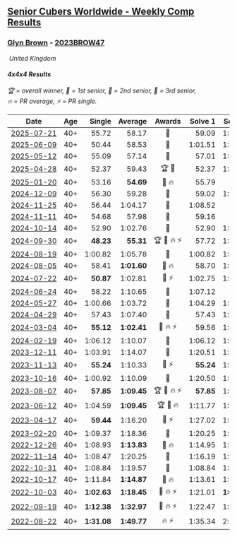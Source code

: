 <style>table {white-space: nowrap;}</style>
<link rel="stylesheet" type="text/css" href="/scw-comp/css/flags.css" />

## [Senior Cubers Worldwide - Weekly Comp Results](/scw-comp/results/)
### [Glyn Brown](README.md) - [2023BROW47](https://www.worldcubeassociation.org/persons/2023BROW47?event=444)

<i class="flag flag-GB" />&nbsp;United Kingdom

#### 4x4x4 Results

<span style="white-space: nowrap;">🏆 = overall winner</span>, <span style="white-space: nowrap;">🥇 = 1st senior</span>, <span style="white-space: nowrap;">🥈 = 2nd senior</span>, <span style="white-space: nowrap;">🥉 = 3rd senior</span>, <span style="white-space: nowrap;">🔥 = PR average</span>, <span style="white-space: nowrap;">⚡ = PR single</span>.

| Date | Age | Single | Average | Awards | Solve 1 | Solve 2 | Solve 3 | Solve 4 | Solve 5 | Video |
| :--: | :--: | --: | --: | :--: | --: | --: | --: | --: | --: | :-- |
| [2025-07-21](../../results/2025-07-21/444.md) | 40+ | 55.72 | 58.17 | 🥉 | 59.09 | 1:08.04 | 55.72 | 58.67 | 56.76 | [Desktop](https://www.facebook.com/events/1282615073570085/permalink/1291736145991311) / [Mobile](https://m.facebook.com/events/1282615073570085?view=permalink&id=1291736145991311) |
| [2025-06-09](../../results/2025-06-09/444.md) | 40+ | 50.44 | 58.53 | 🥈 | 1:01.51 | 1:05.03 | 50.44 | 51.60 | 1:02.49 | [Desktop](https://www.facebook.com/events/2080552229022879/permalink/2081933905551378) / [Mobile](https://m.facebook.com/events/2080552229022879?view=permalink&id=2081933905551378) |
| [2025-05-12](../../results/2025-05-12/444.md) | 40+ | 55.09 | 57.14 | 🥈 | 57.01 | 1:02.93 | 55.09 | 56.37 | 58.05 | [Desktop](https://www.facebook.com/events/1048583683851881/permalink/1055817919795124) / [Mobile](https://m.facebook.com/events/1048583683851881?view=permalink&id=1055817919795124) |
| [2025-04-28](../../results/2025-04-28/444.md) | 40+ | 52.37 | 59.43 | 🏆 🥇 | 52.37 | 1:02.55 | 55.52 | 1:02.84 | 1:00.23 | [Desktop](https://www.facebook.com/events/1377117046816998/permalink/1386768369185199) / [Mobile](https://m.facebook.com/events/1377117046816998?view=permalink&id=1386768369185199) |
| [2025-01-20](../../results/2025-01-20/444.md) | 40+ | 53.16 | **54.69** | 🥇 🔥 | 55.79 | 54.06 | 53.16 | 1:00.99 | 54.21 | [Desktop](https://www.facebook.com/events/963859128590696/permalink/971258027850806) / [Mobile](https://m.facebook.com/events/963859128590696?view=permalink&id=971258027850806) |
| [2024-12-09](../../results/2024-12-09/444.md) | 40+ | 56.30 | 59.28 | 🥈 | 59.02 | 1:01.13 | 56.30 | 57.70 | 1:07.25 | [Desktop](https://www.facebook.com/events/1632089064354736/permalink/1641185026778473) / [Mobile](https://m.facebook.com/events/1632089064354736?view=permalink&id=1641185026778473) |
| [2024-11-25](../../results/2024-11-25/444.md) | 40+ | 56.44 | 1:04.17 | 🥉 | 1:08.52 | 56.44 | 1:01.84 | 1:06.17 | 1:04.50 | [Desktop](https://www.facebook.com/events/568276315811932/permalink/570195822286648) / [Mobile](https://m.facebook.com/events/568276315811932?view=permalink&id=570195822286648) |
| [2024-11-11](../../results/2024-11-11/444.md) | 40+ | 54.68 | 57.98 | 🥈 | 59.16 | 59.78 | 56.35 | 58.43 | 54.68 | [Desktop](https://www.facebook.com/events/456459500381444/permalink/465047176189343) / [Mobile](https://m.facebook.com/events/456459500381444?view=permalink&id=465047176189343) |
| [2024-10-14](../../results/2024-10-14/444.md) | 40+ | 52.90 | 1:02.76 | 🥉 | 52.90 | 1:05.60 | 57.46 | 1:05.23 | 1:09.01 | [Desktop](https://www.facebook.com/events/1556569994978787/permalink/1563516060950847) / [Mobile](https://m.facebook.com/events/1556569994978787?view=permalink&id=1563516060950847) |
| [2024-09-30](../../results/2024-09-30/444.md) | 40+ | **48.23** | **55.31** | 🏆 🥇 🔥 ⚡ | 57.72 | 1:01.91 | 52.32 | 55.89 | **48.23** | [Desktop](https://www.facebook.com/events/1448319499191380/permalink/1452391492117514) / [Mobile](https://m.facebook.com/events/1448319499191380?view=permalink&id=1452391492117514) |
| [2024-08-19](../../results/2024-08-19/444.md) | 40+ | 1:00.82 | 1:05.78 | 🥉 | 1:00.82 | 1:18.04 | 1:07.40 | 1:05.44 | 1:04.49 | [Desktop](https://www.facebook.com/events/969856414942868/permalink/978930660702110) / [Mobile](https://m.facebook.com/events/969856414942868?view=permalink&id=978930660702110) |
| [2024-08-05](../../results/2024-08-05/444.md) | 40+ | 58.41 | **1:01.60** | 🥉 🔥 | 58.70 | 1:09.33 | 1:04.69 | 58.41 | 1:01.41 | [Desktop](https://www.facebook.com/events/843031524469348/permalink/848384120600755) / [Mobile](https://m.facebook.com/events/843031524469348?view=permalink&id=848384120600755) |
| [2024-07-22](../../results/2024-07-22/444.md) | 40+ | **50.87** | 1:02.81 | 🥉 ⚡ | 1:02.75 | 1:01.66 | 1:04.03 | 1:05.93 | **50.87** | [Desktop](https://www.facebook.com/events/785148847162745/permalink/791128823231414) / [Mobile](https://m.facebook.com/events/785148847162745?view=permalink&id=791128823231414) |
| [2024-06-24](../../results/2024-06-24/444.md) | 40+ | 58.22 | 1:10.65 | 🥈 | 1:07.12 | 58.22 | 1:14.18 | 1:15.36 | 1:10.65 | [Desktop](https://www.facebook.com/events/500485402410682/permalink/504419485350607) / [Mobile](https://m.facebook.com/events/500485402410682?view=permalink&id=504419485350607) |
| [2024-05-27](../../results/2024-05-27/444.md) | 40+ | 1:00.66 | 1:03.72 | 🥈 | 1:04.29 | 1:02.82 | 1:04.05 | 1:00.66 | 1:11.75 | [Desktop](https://www.facebook.com/events/476090921456450/permalink/481792920886250) / [Mobile](https://m.facebook.com/events/476090921456450?view=permalink&id=481792920886250) |
| [2024-04-29](../../results/2024-04-29/444.md) | 40+ | 57.43 | 1:07.40 | 🥈 | 57.43 | 1:02.81 | 1:14.82 | 1:13.95 | 1:05.45 | [Desktop](https://www.facebook.com/events/457727373442774/permalink/466551969226981) / [Mobile](https://m.facebook.com/events/457727373442774?view=permalink&id=466551969226981) |
| [2024-03-04](../../results/2024-03-04/444.md) | 40+ | **55.12** | **1:02.41** | 🥉 🔥 ⚡ | 59.56 | 1:48.62 | 1:01.84 | 1:05.84 | **55.12** | [Desktop](https://www.facebook.com/events/3564311457163699/permalink/3571174099810768) / [Mobile](https://m.facebook.com/events/3564311457163699?view=permalink&id=3571174099810768) |
| [2024-02-19](../../results/2024-02-19/444.md) | 40+ | 1:06.12 | 1:10.07 | 🥉 | 1:06.12 | 1:07.36 | 1:10.88 | 1:11.96 | 1:14.47 | [Desktop](https://www.facebook.com/events/937364477878870/permalink/940444557570862) / [Mobile](https://m.facebook.com/events/937364477878870?view=permalink&id=940444557570862) |
| [2023-12-11](../../results/2023-12-11/444.md) | 40+ | 1:03.91 | 1:14.07 | 🥈 | 1:20.51 | 1:15.57 | 1:34.90 | 1:06.12 | 1:03.91 | [Desktop](https://www.facebook.com/events/101679999707522/permalink/106786279196894) / [Mobile](https://m.facebook.com/events/101679999707522?view=permalink&id=106786279196894) |
| [2023-11-13](../../results/2023-11-13/444.md) | 40+ | **55.24** | 1:10.33 | 🥈 ⚡ | **55.24** | 1:09.26 | 1:15.26 | 1:06.48 | 1:15.36 | [Desktop](https://www.facebook.com/events/1374628593479428/permalink/1380187526256868) / [Mobile](https://m.facebook.com/events/1374628593479428?view=permalink&id=1380187526256868) |
| [2023-10-16](../../results/2023-10-16/444.md) | 40+ | 1:00.92 | 1:10.09 | 🥈 | 1:20.50 | 1:00.92 | 1:11.18 | 1:08.31 | 1:10.79 | [Desktop](https://www.facebook.com/events/754076313399498/permalink/763122589161537) / [Mobile](https://m.facebook.com/events/754076313399498?view=permalink&id=763122589161537) |
| [2023-08-07](../../results/2023-08-07/444.md) | 40+ | **57.85** | **1:09.45** | 🏆 🥇 🔥 ⚡ | **57.85** | 1:10.38 | 1:05.97 | 1:15.24 | 1:12.01 | [Desktop](https://www.facebook.com/events/310216218066087/permalink/316966314057744) / [Mobile](https://m.facebook.com/events/310216218066087?view=permalink&id=316966314057744) |
| [2023-06-12](../../results/2023-06-12/444.md) | 40+ | 1:04.59 | **1:09.45** | 🏆 🥇 🔥 | 1:11.77 | 1:10.43 | 1:29.28 | 1:06.15 | 1:04.59 | [Desktop](https://www.facebook.com/events/575948201291091/permalink/580983290787582) / [Mobile](https://m.facebook.com/events/575948201291091?view=permalink&id=580983290787582) |
| [2023-04-17](../../results/2023-04-17/444.md) | 40+ | **59.44** | 1:16.20 | 🥉 ⚡ | 1:27.02 | 1:17.14 | 1:38.36 | 1:04.45 | **59.44** | [Desktop](https://www.facebook.com/events/175752445390498/permalink/182308381401571) / [Mobile](https://m.facebook.com/events/175752445390498?view=permalink&id=182308381401571) |
| [2023-02-20](../../results/2023-02-20/444.md) | 40+ | 1:09.37 | 1:18.36 | 🥉 | 1:20.25 | 1:22.39 | 1:12.45 | DNF | 1:09.37 | [Desktop](https://www.facebook.com/events/751205503064846/permalink/758388002346596) / [Mobile](https://m.facebook.com/events/751205503064846?view=permalink&id=758388002346596) |
| [2022-12-26](../../results/2022-12-26/444.md) | 40+ | 1:08.93 | **1:13.83** | 🥉 🔥 | 1:14.95 | 1:08.93 | 1:14.22 | 1:12.33 | 1:16.21 | [Desktop](https://www.facebook.com/events/699260168471197/permalink/708451020885445) / [Mobile](https://m.facebook.com/events/699260168471197?view=permalink&id=708451020885445) |
| [2022-11-14](../../results/2022-11-14/444.md) | 40+ | 1:08.47 | 1:20.25 | 🥈 | 1:16.19 | 1:11.88 | 1:32.67 | DNF | 1:08.47 | [Desktop](https://www.facebook.com/events/823524585526773/permalink/833129031232995) / [Mobile](https://m.facebook.com/events/823524585526773?view=permalink&id=833129031232995) |
| [2022-10-31](../../results/2022-10-31/444.md) | 40+ | 1:08.84 | 1:19.57 | 🥉 | 1:08.84 | 1:09.09 | 1:29.99 | 1:26.29 | 1:23.32 | [Desktop](https://www.facebook.com/events/635474734791505/permalink/645199460485699) / [Mobile](https://m.facebook.com/events/635474734791505?view=permalink&id=645199460485699) |
| [2022-10-17](../../results/2022-10-17/444.md) | 40+ | 1:11.84 | **1:14.87** | 🥈 🔥 | 1:13.61 | 1:11.84 | 1:17.48 | 1:18.61 | 1:13.53 | [Desktop](https://www.facebook.com/events/5873184052742514/permalink/5898753493518903) / [Mobile](https://m.facebook.com/events/5873184052742514?view=permalink&id=5898753493518903) |
| [2022-10-03](../../results/2022-10-03/444.md) | 40+ | **1:02.63** | **1:18.45** | 🥈 🔥 ⚡ | 1:21.01 | **1:02.63** | 2:28.07 | 1:22.03 | 1:12.31 | [Desktop](https://www.facebook.com/events/815539682815599/permalink/825437268492507) / [Mobile](https://m.facebook.com/events/815539682815599?view=permalink&id=825437268492507) |
| [2022-09-19](../../results/2022-09-19/444.md) | 40+ | **1:12.38** | **1:32.97** | 🥉 🔥 ⚡ | 1:22.47 | 1:54.62 | 1:49.71 | 1:26.73 | **1:12.38** | [Desktop](https://www.facebook.com/events/450657513693488/permalink/456961563063083) / [Mobile](https://m.facebook.com/events/450657513693488?view=permalink&id=456961563063083) |
| [2022-08-22](../../results/2022-08-22/444.md) | 40+ | **1:31.08** | **1:49.77** | 🔥 ⚡ | 1:35.34 | 2:22.88 | **1:31.08** | DNS | DNS | [Desktop](https://www.facebook.com/events/542579854309231/permalink/551756003391616) / [Mobile](https://m.facebook.com/events/542579854309231?view=permalink&id=551756003391616) |


<!-- Global site tag (gtag.js) - Google Analytics -->
<script async src="https://www.googletagmanager.com/gtag/js?id=UA-86348435-3"></script>
<script>window.dataLayer = window.dataLayer || []; function gtag() {dataLayer.push(arguments);} gtag('js', new Date()); gtag('config', 'UA-86348435-3');</script>
